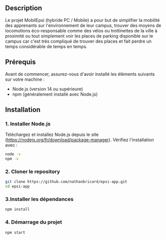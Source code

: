 ## Description
Le projet MobilEpsi (hybride PC / Mobile) a pour but de simplifier la mobilité des apprenants sur l'environnement de leur campus, trouver des moyens de locomotions éco-responsable comme des vélos ou trottinettes de la ville à proximité ou tout simplement voir les places de parking disponible sur le campus car c'est très compliqué de trouver des places et fait perdre un temps considérable de temps en temps.

## Prérequis
Avant de commencer, assurez-vous d'avoir installé les éléments suivants sur votre machine :

- Node.js (version 14 ou supérieure)
- npm (généralement installé avec Node.js)

## Installation

### 1. Installer Node.js
Téléchargez et installez Node.js depuis le site (https://nodejs.org/fr/download/package-manager). Vérifiez l'installation avec :
```bash
node -v
npm -v
```

### 2. Cloner le repository

```bash
git clone https://github.com/nathanbricard/epsi-app.git
cd epsi-app
```

### 3.Installer les dépendances

```bash
npm install
```

### 4. Démarrage du projet

```bash
npm start
```
